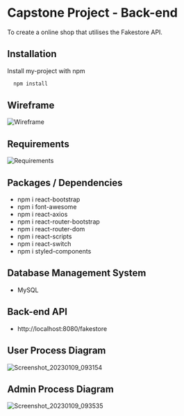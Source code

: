 
# Capstone Project - Back-end

To create a online shop that utilises the Fakestore API.
## Installation

Install my-project with npm

```bash
  npm install

```
    
## Wireframe

![Wireframe](https://user-images.githubusercontent.com/115436217/211721651-c065728b-324a-4419-87dc-3f0044b7755c.png)

## Requirements

![Requirements](https://user-images.githubusercontent.com/115436217/211721992-4b3a8e28-d21e-4dde-91c2-d8da8c432ab7.png)




## Packages / Dependencies

* npm i react-bootstrap
* npm i font-awesome
* npm i react-axios
* npm i react-router-bootstrap
* npm i react-router-dom
* npm i react-scripts
* npm i react-switch
* npm i styled-components

## Database Management System

* MySQL

## Back-end API

* http://localhost:8080/fakestore

##  User Process Diagram

![Screenshot_20230109_093154](https://user-images.githubusercontent.com/115436217/211723152-7b1dd433-163c-4f7e-b673-e77fd61f0f58.png)

## Admin Process Diagram

![Screenshot_20230109_093535](https://user-images.githubusercontent.com/115436217/211723281-7ce07374-8297-4baf-a7ed-bac992c556d8.png)